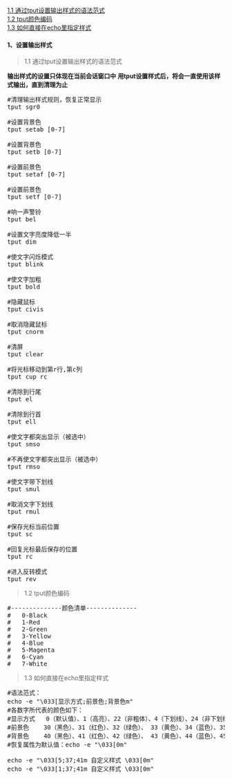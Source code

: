 <div class="mapInPage">
<a href="#anchor1.1">1.1 通过tput设置输出样式的语法范式</a><br/>
<a href="#anchor1.2">1.2 tput颜色编码</a><br/>
<a href="#anchor1.3">1.3 如何直接在echo里指定样式</a>
</div>

#### 1、设置输出样式
>1.1 通过tput设置输出样式的语法范式<label id="anchor1.1"></label>

**输出样式的设置只体现在当前会话窗口中**
**用tput设置样式后，将会一直使用该样式输出，直到清理为止**
<pre class="prettyprint lang-s">
#清理输出样式规则，恢复正常显示
tput sgr0

#设置背景色
tput setab [0-7]

#设置背景色
tput setb [0-7]

#设置前景色
tput setaf [0-7]

#设置前景色
tput setf [0-7]

#响一声警铃
tput bel

#设置文字亮度降低一半
tput dim

#使文字闪烁模式
tput blink

#使文字加粗
tput bold

#隐藏鼠标
tput civis

#取消隐藏鼠标
tput cnorm 

#清屏
tput clear

#将光标移动到第r行,第c列
tput cup rc

#清除到行尾
tput el

#清除到行首
tput ell

#使文字都突出显示（被选中）
tput smso

#不再使文字都突出显示（被选中）
tput rmso

#使文字带下划线
tput smul

#取消文字下划线
tput rmul

#保存光标当前位置
tput sc

#回复光标最后保存的位置
tput rc

#进入反转模式
tput rev
</pre>

>1.2 tput颜色编码<label id="anchor1.2"></label>
<pre class="prettyprint lang-s">
#--------------颜色清单--------------
#	0-Black
#	1-Red
#	2-Green
#	3-Yellow
#	4-Blue
#	5-Magenta
#	6-Cyan
#	7-White
</pre>

>1.3 如何直接在echo里指定样式<label id="anchor1.3"></label>
<pre class="prettyprint lang-s">
#语法范式：
echo -e "\033[显示方式;前景色;背景色m"
#各数字所代表的颜色如下：
#显示方式	0（默认值）、1（高亮）、22（非粗体）、4（下划线）、24（非下划线）、5（闪烁）、25（非闪烁）、7（反显）、27（非反显）
#前景色	30（黑色）、31（红色）、32（绿色）、 33（黄色）、34（蓝色）、35（洋红）、36（青色）、37（白色）
#背景色	40（黑色）、41（红色）、42（绿色）、 43（黄色）、44（蓝色）、45（洋红）、46（青色）、47（白色）
#恢复属性为默认值：echo -e "\033[0m"

echo -e "\033[5;37;41m 自定义样式 \033[0m"
echo -e "\033[1;37;41m 自定义样式 \033[0m"
</pre>
